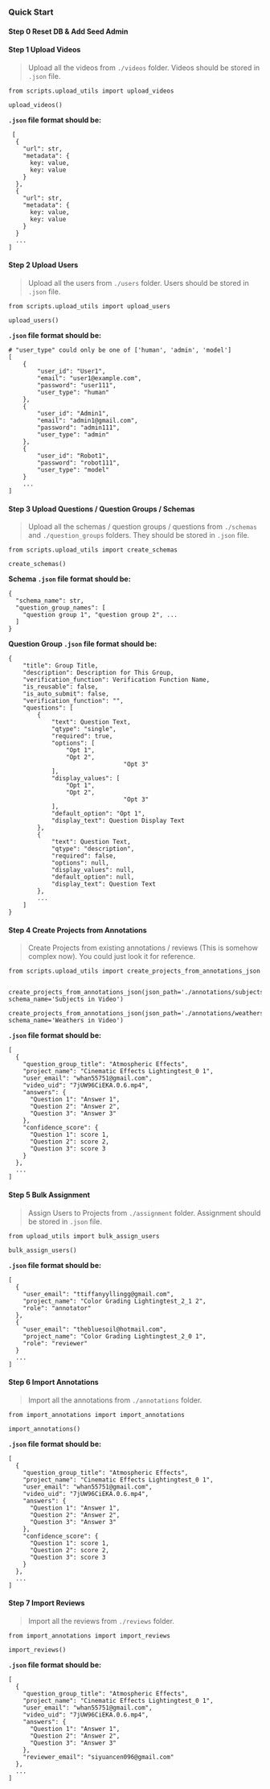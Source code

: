 ### Quick Start



#### Step 0 Reset DB & Add Seed Admin

#### Step 1 Upload Videos

> Upload all the videos from `./videos` folder. Videos should be stored in `.json` file.

```
from scripts.upload_utils import upload_videos

upload_videos()
```

**`.json` file format should be:**

```
 [
  {
    "url": str,
    "metadata": {
      key: value,
      key: value
    }
  },
  {
    "url": str,
    "metadata": {
      key: value,
      key: value
    }
  }
  ...
]
```



#### Step 2 Upload Users

> Upload all the users from `./users` folder. Users should be stored in `.json` file.

```
from scripts.upload_utils import upload_users

upload_users()
```

**`.json` file format should be:**

```
# "user_type" could only be one of ['human', 'admin', 'model']
[
    {
        "user_id": "User1",
        "email": "user1@example.com",
        "password": "user111",
        "user_type": "human"
    },
    {
        "user_id": "Admin1",
        "email": "admin1@gmail.com",
        "password": "admin111",
        "user_type": "admin"
    },
    {
        "user_id": "Robot1",
        "password": "robot111",
        "user_type": "model"
    }
    ...
]
```

#### Step 3 Upload Questions / Question Groups / Schemas

> Upload all the schemas / question groups / questions from `./schemas` and `./question_groups` folders. They should be stored in `.json` file.

```
from scripts.upload_utils import create_schemas

create_schemas()
```

**Schema `.json` file format should be:**

```
{
  "schema_name": str,
  "question_group_names": [
    "question group 1", "question group 2", ...
  ]
}
```

**Question Group `.json` file format should be:**

```
{
    "title": Group Title,
    "description": Description for This Group,
    "verification_function": Verification Function Name,
    "is_reusable": false,
    "is_auto_submit": false,
    "verification_function": "",
    "questions": [
        {
            "text": Question Text,
            "qtype": "single",
            "required": true,
            "options": [
                "Opt 1",
                "Opt 2",
								"Opt 3"
            ],
            "display_values": [
                "Opt 1",
                "Opt 2",
								"Opt 3"
            ],
            "default_option": "Opt 1",
            "display_text": Question Display Text
        },
        {
            "text": Question Text,
            "qtype": "description",
            "required": false,
            "options": null,
            "display_values": null,
            "default_option": null,
            "display_text": Question Text
        },
        ...
    ]
}
```

#### Step 4 Create Projects from Annotations

>Create Projects from existing annotations / reviews (This is somehow complex now). You could just look it for reference.

```
from scripts.upload_utils import create_projects_from_annotations_json

    create_projects_from_annotations_json(json_path='./annotations/subjects/subject_annotations.json', schema_name='Subjects in Video')
    create_projects_from_annotations_json(json_path='./annotations/weathers/weather_annotations.json', schema_name='Weathers in Video')
```

**`.json` file format should be:**

```
[
  {
    "question_group_title": "Atmospheric Effects",
    "project_name": "Cinematic Effects Lightingtest_0 1",
    "user_email": "whan55751@gmail.com",
    "video_uid": "7jUW96CiEKA.0.6.mp4",
    "answers": {
      "Question 1": "Answer 1",
      "Question 2": "Answer 2",
      "Question 3": "Answer 3"
    },
    "confidence_score": {
      "Question 1": score 1,
      "Question 2": score 2,
      "Question 3": score 3
    }
  },
  ...
]
```

#### Step 5 Bulk Assignment

> Assign Users to Projects from `./assignment` folder. Assignment should be stored in `.json` file.

```
from upload_utils import bulk_assign_users

bulk_assign_users()
```

**`.json` file format should be:**

```
[
  {
    "user_email": "ttiffanyyllingg@gmail.com",
    "project_name": "Color Grading Lightingtest_2_1 2",
    "role": "annotator"
  },
  {
    "user_email": "thebluesoil@hotmail.com",
    "project_name": "Color Grading Lightingtest_2_0 1",
    "role": "reviewer"
  }
  ...
]
```

#### Step 6 Import Annotations

> Import all the annotations from `./annotations` folder.

```
from import_annotations import import_annotations

import_annotations()
```

**`.json` file format should be:**

```
[
  {
    "question_group_title": "Atmospheric Effects",
    "project_name": "Cinematic Effects Lightingtest_0 1",
    "user_email": "whan55751@gmail.com",
    "video_uid": "7jUW96CiEKA.0.6.mp4",
    "answers": {
      "Question 1": "Answer 1",
      "Question 2": "Answer 2",
      "Question 3": "Answer 3"
    },
    "confidence_score": {
      "Question 1": score 1,
      "Question 2": score 2,
      "Question 3": score 3
    }
  },
  ...
]
```

#### Step 7 Import Reviews

> Import all the reviews from `./reviews` folder.

```
from import_annotations import import_reviews

import_reviews()
```

**`.json` file format should be:**

```
[
  {
    "question_group_title": "Atmospheric Effects",
    "project_name": "Cinematic Effects Lightingtest_0 1",
    "user_email": "whan55751@gmail.com",
    "video_uid": "7jUW96CiEKA.0.6.mp4",
    "answers": {
      "Question 1": "Answer 1",
      "Question 2": "Answer 2",
      "Question 3": "Answer 3"
    },
    "reviewer_email": "siyuancen096@gmail.com"
  },
  ...
]
```

